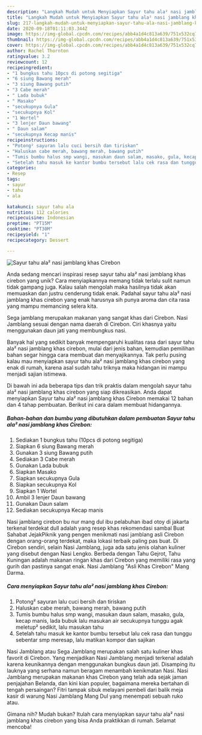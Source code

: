 ```yaml
---
description: "Langkah Mudah untuk Menyiapkan Sayur tahu ala² nasi jamblang khas Cirebon, Lezat"
title: "Langkah Mudah untuk Menyiapkan Sayur tahu ala² nasi jamblang khas Cirebon, Lezat"
slug: 217-langkah-mudah-untuk-menyiapkan-sayur-tahu-ala-nasi-jamblang-khas-cirebon-lezat
date: 2020-09-18T01:11:03.344Z
image: https://img-global.cpcdn.com/recipes/abb4a1d4c813a639/751x532cq70/sayur-tahu-ala-nasi-jamblang-khas-cirebon-foto-resep-utama.jpg
thumbnail: https://img-global.cpcdn.com/recipes/abb4a1d4c813a639/751x532cq70/sayur-tahu-ala-nasi-jamblang-khas-cirebon-foto-resep-utama.jpg
cover: https://img-global.cpcdn.com/recipes/abb4a1d4c813a639/751x532cq70/sayur-tahu-ala-nasi-jamblang-khas-cirebon-foto-resep-utama.jpg
author: Rachel Thornton
ratingvalue: 3.2
reviewcount: 12
recipeingredient:
- "1 bungkus tahu 10pcs di potong segitiga"
- "6 siung Bawang merah"
- "3 siung Bawang putih"
- "3 Cabe merah"
- " Lada bubuk"
- " Masako"
- "secukupnya Gula"
- "secukupnya Kol"
- "1 Wortel"
- "3 lenjer Daun bawang"
- " Daun salam"
- "secukupnya Kecap manis"
recipeinstructions:
- "Potong² sayuran lalu cuci bersih dan tiriskan"
- "Haluskan cabe merah, bawang merah, bawang putih"
- "Tumis bumbu halus smp wangi, masukan daun salam, masako, gula, kecap manis, lada bubuk lalu masukan air secukupnya tunggu agak meletup² sedikit, lalu masukan tahu"
- "Setelah tahu masuk ke kantor bumbu tersebut lalu cek rasa dan tunggu sebentar smp meresap, lalu matikan kompor dan sajikan"
categories:
- Resep
tags:
- sayur
- tahu
- ala

katakunci: sayur tahu ala 
nutrition: 112 calories
recipecuisine: Indonesian
preptime: "PT15M"
cooktime: "PT30M"
recipeyield: "1"
recipecategory: Dessert

---
```



![Sayur tahu ala² nasi jamblang khas Cirebon](https://img-global.cpcdn.com/recipes/abb4a1d4c813a639/751x532cq70/sayur-tahu-ala-nasi-jamblang-khas-cirebon-foto-resep-utama.jpg)

Anda sedang mencari inspirasi resep sayur tahu ala² nasi jamblang khas cirebon yang unik? Cara menyiapkannya memang tidak terlalu sulit namun tidak gampang juga. Kalau salah mengolah maka hasilnya tidak akan memuaskan dan justru cenderung tidak enak. Padahal sayur tahu ala² nasi jamblang khas cirebon yang enak harusnya sih punya aroma dan cita rasa yang mampu memancing selera kita.

Sega jamblang merupakan makanan yang sangat khas dari Cirebon. Nasi Jamblang sesuai dengan nama daerah di Cirebon. Ciri khasnya yaitu menggunakan daun jati yang membungkus nasi.

Banyak hal yang sedikit banyak mempengaruhi kualitas rasa dari sayur tahu ala² nasi jamblang khas cirebon, mulai dari jenis bahan, kemudian pemilihan bahan segar hingga cara membuat dan menyajikannya. Tak perlu pusing kalau mau menyiapkan sayur tahu ala² nasi jamblang khas cirebon yang enak di rumah, karena asal sudah tahu triknya maka hidangan ini mampu menjadi sajian istimewa.


Di bawah ini ada beberapa tips dan trik praktis dalam mengolah sayur tahu ala² nasi jamblang khas cirebon yang siap dikreasikan. Anda dapat menyiapkan Sayur tahu ala² nasi jamblang khas Cirebon memakai 12 bahan dan 4 tahap pembuatan. Berikut ini cara dalam membuat hidangannya.

<!--inarticleads1-->

##### Bahan-bahan dan bumbu yang dibutuhkan dalam pembuatan Sayur tahu ala² nasi jamblang khas Cirebon:

1. Sediakan 1 bungkus tahu (10pcs di potong segitiga)
1. Siapkan 6 siung Bawang merah
1. Gunakan 3 siung Bawang putih
1. Sediakan 3 Cabe merah
1. Gunakan  Lada bubuk
1. Siapkan  Masako
1. Siapkan secukupnya Gula
1. Siapkan secukupnya Kol
1. Siapkan 1 Wortel
1. Ambil 3 lenjer Daun bawang
1. Gunakan  Daun salam
1. Sediakan secukupnya Kecap manis


Nasi jamblang cirebon bu nur mang dul ibu pelabuhan ibad otoy di jakarta terkenal terdekat dull adalah yang resep khas rekomendasi sambal Buat Sahabat JejakPiknik yang pengen menikmati nasi jamblang asli Cirebon dengan orang-orang terdekat, maka lokasi terbaik paling pas buat. Di Cirebon sendiri, selain Nasi Jamblang, juga ada satu jenis olahan kuliner yang disebut dengan Nasi Lengko. Berbeda dengan Tahu Gejrot, Tahu Kuningan adalah makanan ringan khas dari Cirebon yang memiliki rasa yang gurih dan pastinya sangat enak. Nasi Jamblang &#34;Asli Khas Cirebon&#34; Mang Darma. 

<!--inarticleads2-->

##### Cara menyiapkan Sayur tahu ala² nasi jamblang khas Cirebon:

1. Potong² sayuran lalu cuci bersih dan tiriskan
1. Haluskan cabe merah, bawang merah, bawang putih
1. Tumis bumbu halus smp wangi, masukan daun salam, masako, gula, kecap manis, lada bubuk lalu masukan air secukupnya tunggu agak meletup² sedikit, lalu masukan tahu
1. Setelah tahu masuk ke kantor bumbu tersebut lalu cek rasa dan tunggu sebentar smp meresap, lalu matikan kompor dan sajikan


Nasi Jamblang atau Sega Jamblang merupakan salah satu kuliner khas favorit di Cirebon. Yang menjadikan Nasi Jamblang menjadi terkenal adalah karena keunikannya dengan menggunakan bungkus daun jati. Disamping itu lauknya yang serhana namun beragam menambah kenikmatan Nasi. Nasi Jamblang merupakan makanan khas Cirebon yang telah ada sejak jaman penjajahan Belanda, dan kini kian populer, bagaimana mereka bertahan di tengah persaingan? Fitri tampak sibuk melayani pembeli dari balik meja kasir di warung Nasi Jamblang Mang Dul yang menempati sebuah ruko atau. 

Gimana nih? Mudah bukan? Itulah cara menyiapkan sayur tahu ala² nasi jamblang khas cirebon yang bisa Anda praktikkan di rumah. Selamat mencoba!
